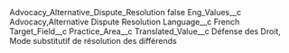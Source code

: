 <?xml version="1.0" encoding="UTF-8"?>
<CustomMetadata xmlns="http://soap.sforce.com/2006/04/metadata" xmlns:xsi="http://www.w3.org/2001/XMLSchema-instance" xmlns:xsd="http://www.w3.org/2001/XMLSchema">
    <label>Advocacy_Alternative_Dispute_Resolution</label>
    <protected>false</protected>
    <values>
        <field>Eng_Values__c</field>
        <value xsi:type="xsd:string">Advocacy,Alternative Dispute Resolution</value>
    </values>
    <values>
        <field>Language__c</field>
        <value xsi:type="xsd:string">French</value>
    </values>
    <values>
        <field>Target_Field__c</field>
        <value xsi:type="xsd:string">Practice_Area__c</value>
    </values>
    <values>
        <field>Translated_Value__c</field>
        <value xsi:type="xsd:string">Défense des Droit, Mode substitutif de résolution des différends</value>
    </values>
</CustomMetadata>
